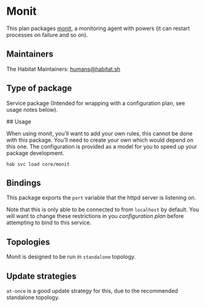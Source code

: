# Monit

This plan packages [monit](https://mmonit.com/monit), a monitoring agent with powers (it can restart processes on failure and so on).

## Maintainers

The Habitat Maintainers: <humans@habitat.sh>

## Type of package

Service package (Intended for wrapping with a configuration plan, see usage notes below).

## Usage

When using monit, you'll want to add your own rules, this cannot be done with this package. You'll need to create your own which would depend on this one. The configuration is provided as a model for you to speed up your package development.

```
hab svc load core/monit
```

## Bindings

This package exports the `port` variable that the httpd server is listening on.

Note that this is only able to be connected to from `localhost` by default. You will want to change these restrictions in you *configuration plan* before attempting to bind to this service.

## Topologies

Monit is designed to be run in `standalone` topology.

## Update strategies

`at-once` is a good update strategy for this, due to the recommended standalone topology.

